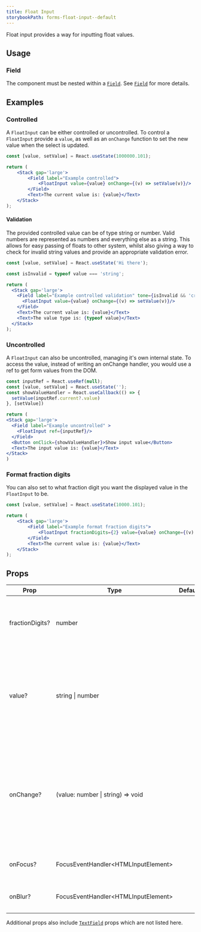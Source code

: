 ```yaml
---
title: Float Input
storybookPath: forms-float-input--default
---
```


Float input provides a way for inputting float values. 

## Usage

### Field

The component must be nested within a [`Field`](/package/field). See [`Field`](/package/field) for more
details.

## Examples

### Controlled

A `FloatInput` can be either controlled or uncontrolled. To control a `FloatInput` provide a `value`, as well as an `onChange` function to set the new value when the select is updated.

```jsx live
const [value, setValue] = React.useState(1000000.101);

return (
    <Stack gap='large'>
        <Field label="Example controlled">
            <FloatInput value={value} onChange={(v) => setValue(v)}/>
        </Field>
        <Text>The current value is: {value}</Text>
    </Stack>
);
```

#### Validation

The provided controlled value can be of type string or number. Valid numbers are represented as numbers and everything else as a string. This allows for easy passing of floats to other system, whilst also giving a way to check for invalid string values and provide an appropriate validation error.

```jsx live
const [value, setValue] = React.useState('Hi there');

const isInvalid = typeof value === 'string';

return (
  <Stack gap='large'>
    <Field label="Example controlled validation" tone={isInvalid && 'critical'} message={isInvalid && 'Please provide a valid float input'} >
      <FloatInput value={value} onChange={(v) => setValue(v)}/>
    </Field>
    <Text>The current value is: {value}</Text>
    <Text>The value type is: {typeof value}</Text>
  </Stack>
);
```

### Uncontrolled

A `FloatInput` can also be uncontrolled, managing it's own internal state. To access the value, instead of writing an onChange handler, you would use a ref to get form values from the DOM.

```jsx live
const inputRef = React.useRef(null);
const [value, setValue] = React.useState('');
const showValueHandler = React.useCallback(() => {
  setValue(inputRef.current?.value)
}, [setValue])

return (
<Stack gap='large'>
  <Field label="Example uncontrolled" >
    <FloatInput ref={inputRef}/>
  </Field>
  <Button onClick={showValueHandler}>Show input value</Button>
  <Text>The input value is: {value}</Text>
</Stack>
)
```

### Format fraction digits

You can also set to what fraction digit you want the displayed value in the `FloatInput` to be.

```jsx live
const [value, setValue] = React.useState(10000.101);

return (
    <Stack gap='large'>
        <Field label="Example format fraction digits">
            <FloatInput fractionDigits={2} value={value} onChange={(v) => setValue(v)}/>
        </Field>
        <Text>The current value is: {value}</Text>
    </Stack>
);
```

## Props

| Prop             | Type                                     | Default   | Description     |
|-|-|-|-|
|fractionDigits?| number | | Specifies to what fraction digit to be displayed in the component.|
|value?| string \| number | | Value to be set in the component if using in a controlled flow. The `onChange` handler must also be set for this prop to be valid.|
|onChange?|(value: number \| string) => void||The handler that is fired for value changes inside the component as part of a controlled flow. The `value` prop must also be set for this prop to be valid.|
|onFocus?| FocusEventHandler<HTMLInputElement\> | | Handler when input element is focused on.|
|onBlur?|FocusEventHandler<HTMLInputElement\>| | Handler when input element is blurred.|

Additional props also include [`TextField`](/package/text-field) props which are not listed here.